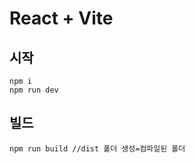 # React + Vite

## 시작

```
npm i
npm run dev
```

## 빌드

```
npm run build //dist 폴더 생성=컴파일된 폴더


```
